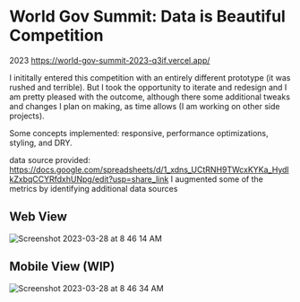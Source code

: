 # World Gov Summit: Data is Beautiful Competition 
 2023
https://world-gov-summit-2023-q3if.vercel.app/

I inititally entered this competition with an entirely different prototype (it was rushed and terrible). But I took the opportunity to iterate and redesign and I am pretty pleased with the outcome, although there some additional tweaks and changes I plan on making, as time allows (I am working on other side projects).

Some concepts implemented: responsive, performance optimizations, styling, and DRY. 

data source provided: https://docs.google.com/spreadsheets/d/1_xdns_UCtRNH9TWcxKYKa_HydlkZxbqCCYRfdxhUNpg/edit?usp=share_link
I augmented some of the metrics by identifying additional data sources


## Web View
![Screenshot 2023-03-28 at 8 46 14 AM](https://user-images.githubusercontent.com/92639901/228240811-d05a14a7-5692-4583-a33c-edfd14f7b525.png)

## Mobile View (WIP)
![Screenshot 2023-03-28 at 8 46 34 AM](https://user-images.githubusercontent.com/92639901/228241110-f145ec64-a1da-4917-8c93-c42050c38d4c.png)

